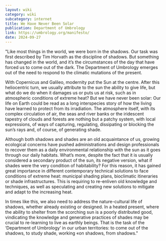 ```yaml
---
layout: wiki
category: wiki
subcategory: internet
title: We Have Never Been Solar
publication: Department of Umbrology
link: https://umbrology.org/manifesto/
date: 2024-09-27
---
```


"Like most things in the world, we were born in the shadows. Our task was first described by Tim Horvath as the discipline of shadows. But something has changed in the world, and it’s the circumstances of the day that have forced us to come out of the dark. The Department of Umbrology emerges out of the need to respond to the climatic mutations of the present.

With Copernicus and Galileo, modernity put the Sun at the centre. After this heliocentric turn, we usually attribute to the sun the ability to give life, but what do we do when it damages us or puts us at risk, such as in atmospheric conditions of extreme heat? But we have never been solar: Our life on Earth could be read as a long interspecies story of how the living have learned to protect from its irradiation. The atmosphere itself, with its complex circulation of air, the seas and river banks or the iridescent tapestry of clouds and forests are nothing but a patchy system, with local expressions, of ways of capturing, regulating, dissipating or blocking the sun’s rays and, of course, of generating shade.

Although both shadows and shades are an old acquaintance of us, growing ecological concerns have pushed administrations and design professionals to recover them as a daily environmental relationship with the sun as it goes through our daily habitats. What’s more, despite the fact that it is usually considered a secondary product of the sun, its negative version, what if shades were the very condition of habitability? For this reason, it has gained great importance in different contemporary technical solutions to face conditions of extreme heat: municipal shading plans, bioclimatic itineraries or shade infrastructures. This is requiring to re-enliven old knowledge and techniques, as well as speculating and creating new solutions to mitigate and adapt to the increasing heat.

In times like this, we also need to address the nature-cultural life of shadows, whether already existing or designed. In a heated present, where the ability to shelter from the scorching sun is a poorly distributed good, vindicating the knowledge and generative practices of shades may be crucial to re-learning to live as earthly beings. That is the task of the ‘Department of Umbrology‘ in our urban territories: to come out of the shadows, to study shade, working «on shadows, from shadows."
